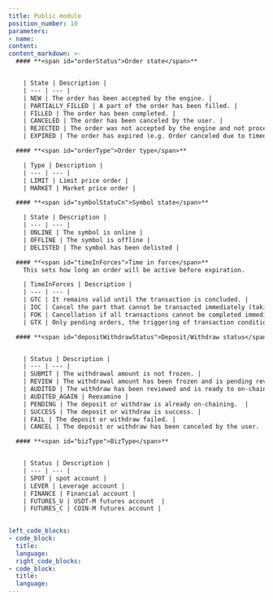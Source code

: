 ```yaml
---
title: Public module
position_number: 10
parameters:
- name:
content:
content_markdown: >-
  #### **<span id="orderStatus">Order state</span>**


    | State | Description |
    | --- | --- |
    | NEW | The order has been accepted by the engine. |
    | PARTIALLY_FILLED | A part of the order has been filled. |
    | FILLED | The order has been completed. |
    | CANCELED | The order has been canceled by the user. |
    | REJECTED | The order was not accepted by the engine and not processed. |
    | EXPIRED | The order has expired (e.g. Order canceled due to timeout or canceled due to premium) |  

  #### **<span id="orderType">Order type</span>**

    | Type | Description |
    | --- | --- |
    | LIMIT | Limit price order |
    | MARKET | Market price order |

  #### **<span id="symbolStatuCn">Symbol state</span>**

    | State | Description |
    | --- | --- |
    | ONLINE | The symbol is online |
    | OFFLINE | The symbol is offline |
    | DELISTED | The symbol has been delisted |

  #### **<span id="timeInForces">Time in force</span>**
    This sets how long an order will be active before expiration.

    | TimeInForces | Description |
    | --- | --- |
    | GTC | It remains valid until the transaction is concluded. |
    | IOC | Cancel the part that cannot be transacted immediately (taking orders) |
    | FOK | Cancellation if all transactions cannot be completed immediately |
    | GTX | Only pending orders, the triggering of transaction conditions will be cancelled immediately |

  #### **<span id="depositWithdrawStatus">Deposit/Withdraw status</span>**


    | Status | Description |
    | --- | --- |
    | SUBMIT | The withdrawal amount is not frozen. |
    | REVIEW | The withdrawal amount has been frozen and is pending review. |
    | AUDITED | The withdraw has been reviewed and is ready to on-chaining. |
    | AUDITED_AGAIN | Reexamine |
    | PENDING | The deposit or withdraw is already on-chaining.  |
    | SUCCESS | The deposit or withdraw is success. |
    | FAIL | The deposit or withdraw failed. |
    | CANCEL | The deposit or withdraw has been canceled by the user. |

  #### **<span id="bizType">BizType</span>**


    | Status | Description |
    | --- | --- |
    | SPOT | spot account |
    | LEVER | Leverage account |
    | FINANCE | Financial account |
    | FUTURES_U | USDT-M futures account  |
    | FUTURES_C | COIN-M futures account |
  

left_code_blocks:
- code_block:
  title:
  language:
  right_code_blocks:
- code_block:
  title:
  language:
---
```



